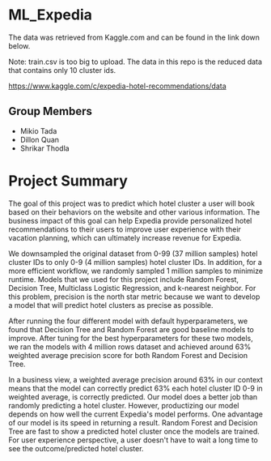 # ML_Expedia

The data was retrieved from Kaggle.com and can be found in the link down below.

Note: train.csv is too big to upload. The data in this repo is the reduced data that contains only 10 cluster ids.

https://www.kaggle.com/c/expedia-hotel-recommendations/data

## Group Members

- Mikio Tada
- Dillon Quan
- Shrikar Thodla

# Project Summary

The goal of this project was to predict which hotel cluster a user will book based on their behaviors on the website and other various information. The business impact of this goal can help Expedia provide personalized hotel recommendations to their users to improve user experience with their vacation planning, which can ultimately increase revenue for Expedia.

We downsampled the original dataset from 0-99 (37 million samples) hotel cluster IDs to only 0-9 (4 million samples) hotel cluster IDs. In addition, for a more efficient workflow, we randomly sampled 1 million samples to minimize runtime. Models that we used for this project include Random Forest, Decision Tree, Multiclass Logistic Regression, and k-nearest neighbor. For this problem, precision is the north star metric because we want to develop a model that will predict hotel clusters as precise as possible.

After running the four different model with default hyperparameters, we found that Decision Tree and Random Forest are good baseline models to improve. After tuning for the best hyperparameters for these two models, we ran the models with 4 million rows dataset and achieved around 63% weighted average precision score for both Random Forest and Decision Tree.

In a business view, a weighted average precision around 63% in our context means that the model can correctly predict 63% each hotel cluster ID 0-9 in weighted average, is correctly predicted. Our model does a better job than randomly predicting a hotel cluster. However, productizing our model depends on how well the current Expedia's model performs. One advantage of our model is its speed in returning a result. Random Forest and Decision Tree are fast to show a predicted hotel cluster once the models are trained. For user experience perspective, a user doesn't have to wait a long time to see the outcome/predicted hotel cluster.
